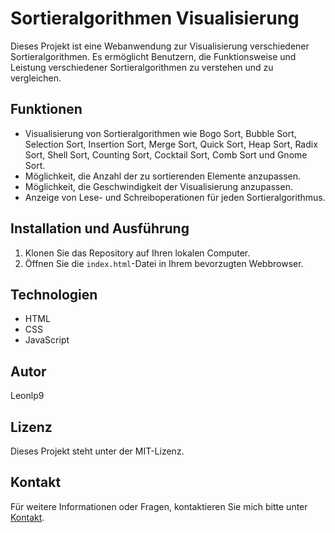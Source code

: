 # Sortieralgorithmen Visualisierung

Dieses Projekt ist eine Webanwendung zur Visualisierung verschiedener Sortieralgorithmen. Es ermöglicht Benutzern, die Funktionsweise und Leistung verschiedener Sortieralgorithmen zu verstehen und zu vergleichen.

## Funktionen

- Visualisierung von Sortieralgorithmen wie Bogo Sort, Bubble Sort, Selection Sort, Insertion Sort, Merge Sort, Quick Sort, Heap Sort, Radix Sort, Shell Sort, Counting Sort, Cocktail Sort, Comb Sort und Gnome Sort.
- Möglichkeit, die Anzahl der zu sortierenden Elemente anzupassen.
- Möglichkeit, die Geschwindigkeit der Visualisierung anzupassen.
- Anzeige von Lese- und Schreiboperationen für jeden Sortieralgorithmus.

## Installation und Ausführung

1. Klonen Sie das Repository auf Ihren lokalen Computer.
2. Öffnen Sie die `index.html`-Datei in Ihrem bevorzugten Webbrowser.

## Technologien

- HTML
- CSS
- JavaScript

## Autor

Leonlp9

## Lizenz

Dieses Projekt steht unter der MIT-Lizenz.

## Kontakt

Für weitere Informationen oder Fragen, kontaktieren Sie mich bitte unter [Kontakt](https://leonlp9.github.io/PrivatLinkTree/).